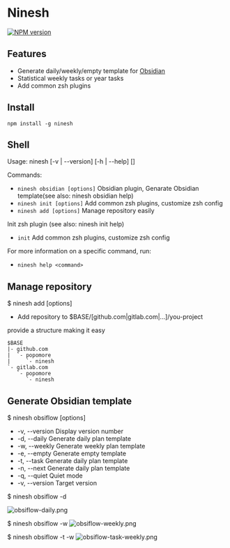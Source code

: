 # Ninesh

[![NPM version][npm-image]][npm-url]

## Features

- Generate daily/weekly/empty template for [Obsidian](https://obsidian.md)
- Statistical weekly tasks or year tasks
- Add common zsh plugins

## Install
```shell
npm install -g ninesh
```

## Shell
Usage: ninesh [-v | --version] [-h | --help] <command> [<args>]

Commands:

  - `ninesh obsidian [options]`  Obsidian plugin, Genarate Obsidian template(see also: ninesh obsidian help)
  - `ninesh init [options]`      Add common zsh plugins, customize zsh config
  - `ninesh add [options]`  Manage repository easily

Init zsh plugin (see also:  ninesh init help)
  - `init`          Add common zsh plugins, customize zsh config

For more information on a specific command, run:
  - `ninesh help <command>`

## Manage repository
$ ninesh add [options]

- Add repository to $BASE/[github.com|gitlab.com|...]/you-project

provide a structure making it easy
```
$BASE
|- github.com
|  `- popomore
|     `- ninesh
`- gitlab.com
   `- popomore
      `- ninesh
```

## Generate Obsidian template

$ ninesh obsiflow [options]

  - -v, --version            Display version number
  - -d, --daily              Generate daily plan template
  - -w, --weekly             Generate weekly plan template
  - -e, --empty              Generate empty template
  - -t, --task               Generate daily plan template
  - -n, --next               Generate daily plan template
  - -q, --quiet              Quiet mode
  - -v, --version <version>  Target version

$ ninesh obsiflow -d

![obsiflow-daily.png](https://raw.githubusercontent.com/ajiu9/shell/main/static/img/obsiflow-daily.png)

$ ninesh obsiflow -w
![obsiflow-weekly.png](https://raw.githubusercontent.com/ajiu9/shell/main/static/img/obsiflow-weekly.png)

$ ninesh obsiflow -t -w
![obsiflow-task-weekly.png](https://raw.githubusercontent.com/ajiu9/shell/main/static/img/obsiflow-task-weekly.png)

[npm-image]: https://img.shields.io/npm/v/ninesh.svg?style=flat-square
[npm-url]: https://npmjs.com/package/ninesh

